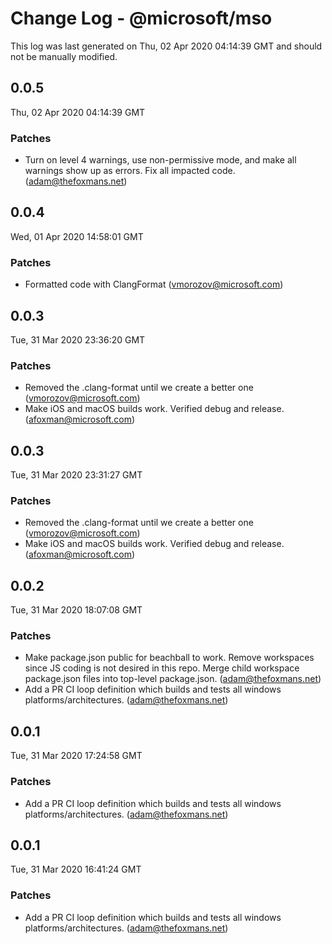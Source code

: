 # Change Log - @microsoft/mso

This log was last generated on Thu, 02 Apr 2020 04:14:39 GMT and should not be manually modified.

## 0.0.5
Thu, 02 Apr 2020 04:14:39 GMT

### Patches

- Turn on level 4 warnings, use non-permissive mode, and make all warnings show up as errors. Fix all impacted code. (adam@thefoxmans.net)
## 0.0.4
Wed, 01 Apr 2020 14:58:01 GMT

### Patches

- Formatted code with ClangFormat (vmorozov@microsoft.com)
## 0.0.3
Tue, 31 Mar 2020 23:36:20 GMT

### Patches

- Removed the .clang-format until we create a better one (vmorozov@microsoft.com)
- Make iOS and macOS builds work. Verified debug and release. (afoxman@microsoft.com)
## 0.0.3
Tue, 31 Mar 2020 23:31:27 GMT

### Patches

- Removed the .clang-format until we create a better one (vmorozov@microsoft.com)
- Make iOS and macOS builds work. Verified debug and release. (afoxman@microsoft.com)
## 0.0.2
Tue, 31 Mar 2020 18:07:08 GMT

### Patches

- Make package.json public for beachball to work. Remove workspaces since JS coding is not desired in this repo. Merge child workspace package.json files into top-level package.json. (adam@thefoxmans.net)
- Add a PR CI loop definition which builds and tests all windows platforms/architectures. (adam@thefoxmans.net)
## 0.0.1
Tue, 31 Mar 2020 17:24:58 GMT

### Patches

- Add a PR CI loop definition which builds and tests all windows platforms/architectures. (adam@thefoxmans.net)
## 0.0.1
Tue, 31 Mar 2020 16:41:24 GMT

### Patches

- Add a PR CI loop definition which builds and tests all windows platforms/architectures. (adam@thefoxmans.net)